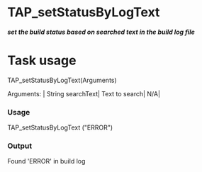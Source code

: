 # TAP_setStatusByLogText

***set the build status based on searched text in the build log file***

# Task usage

TAP_setStatusByLogText(Arguments)

Arguments:
| String searchText| Text to search| N/A|

### Usage
TAP_setStatusByLogText ("ERROR")

### Output
Found 'ERROR' in build log

